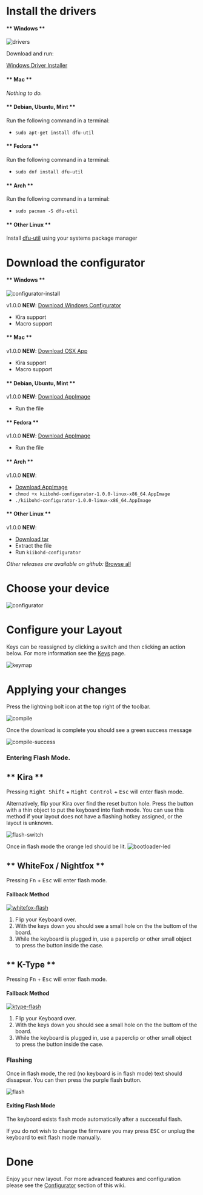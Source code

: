 # Install the drivers

<!-- tabs:start -->

#### ** Windows **

![drivers](./images/drivers.png ':size=400%')

Download and run:

[Windows Driver Installer](https://github.com/kiibohd/kiidrv/releases/download/v1.5.3-kiidrv/KiibohdDrivers.msi)

#### ** Mac **

*Nothing to do.*

#### ** Debian, Ubuntu, Mint **

Run the following command in a terminal:

 - `sudo apt-get install dfu-util`

#### ** Fedora **

Run the following command in a terminal:

 - `sudo dnf install dfu-util`

#### ** Arch **

Run the following command in a terminal:

 - `sudo pacman -S dfu-util`

#### ** Other Linux **

Install [dfu-util](http://dfu-util.sourceforge.net) using your systems package manager

<!-- tabs:end -->

# Download the configurator

<!-- tabs:start -->

#### ** Windows **

![configurator-install](./images/Configurator/install.png)

v1.0.0 **NEW**: [Download Windows Configurator](https://github.com/kiibohd/configurator/releases/download/v1.0.0/kiibohd-configurator-1.0.0-win.exe)

 - Kira support
 - Macro support

#### ** Mac **

v1.0.0 **NEW**: [Download OSX App](https://github.com/kiibohd/configurator/releases/download/v1.0.0/kiibohd-configurator-1.0.0-mac.dmg)

 - Kira support
 - Macro support

#### ** Debian, Ubuntu, Mint **

v1.0.0 **NEW**: [Download AppImage](https://github.com/kiibohd/configurator/releases/download/v0.4.1/kiibohd-configurator-0.4.1.tar.g://github.com/kiibohd/configurator/releases/download/v1.0.0/kiibohd-configurator-1.0.0-linux-x86_64.AppImage)
 - Run the file

#### ** Fedora **

v1.0.0 **NEW**: [Download AppImage](https://github.com/kiibohd/configurator/releases/download/v0.4.1/kiibohd-configurator-0.4.1.tar.g://github.com/kiibohd/configurator/releases/download/v1.0.0/kiibohd-configurator-1.0.0-linux-x86_64.AppImage)
 - Run the file

#### ** Arch **

v1.0.0 **NEW**:
 - [Download AppImage](https://github.com/kiibohd/configurator/releases/download/v0.4.1/kiibohd-configurator-0.4.1.tar.g://github.com/kiibohd/configurator/releases/download/v1.0.0/kiibohd-configurator-1.0.0-linux-x86_64.AppImage)
 - `chmod +x kiibohd-configurator-1.0.0-linux-x86_64.AppImage`
 - `./kiibohd-configurator-1.0.0-linux-x86_64.AppImage`

#### ** Other Linux **

v1.0.0 **NEW**:
 - [Download tar](https://github.com/kiibohd/configurator/releases/download/v1.0.0/kiibohd-configurator-1.0.0-linux-x64.tar.gz)
 - Extract the file
 - Run `kiibohd-configurator`

<!-- tabs:end -->

*Other releases are available on github:* [Browse all](https://github.com/kiibohd/configurator/releases)

# Choose your device

![configurator](./images/configurator-home.png "Configurator")

# Configure your Layout

Keys can be reassigned by clicking a switch and then clicking an action below. For more information see the [Keys](Configurator/Keys.md) page.

![keymap](./images/configurator-keymap.png "Configurator Keymap")

# Applying your changes

Press the lightning bolt icon at the top right of the toolbar.

![compile](./images/configurator-compile.png "Compile Button")

Once the download is complete you should see a green success message

![compile-success](./images/configurator-compile-success.png "Compile Success Toast")

### Entering Flash Mode.

<!-- tabs:start -->

## ** Kira **

Pressing <kbd>Right Shift</kbd> + <kbd>Right Control</kbd> + <kbd>Esc</kbd> will enter flash mode.

Alternatively, flip your Kira over find the reset button hole. Press the button with a thin object to put the keyboard into flash mode. You can use this method if your layout does not have a flashing hotkey assigned, or the layout is unknown.

![flash-switch](./images/reset%20button.jpg 'Flash Button')

Once in flash mode the orange led should be lit.
![bootloader-led](https://cdn.discordapp.com/attachments/325093040500768779/536057903631695882/IMG_20190118_214221278.jpg)

## ** WhiteFox / Nightfox **

Pressing <kbd>Fn</kbd> + <kbd>Esc</kbd> will enter flash mode.

#### Fallback Method

[![whitefox-flash](https://img.youtube.com/vi/okFwGmpq70Y/0.jpg)](https://www.youtube.com/watch?v=okFwGmpq70Y "WhiteFox Flashing Button Demonstration")

1.  Flip your Keyboard over.
2.  With the keys down you should see a small hole on the the buttom of the board.
3.  While the keyboard is plugged in, use a paperclip or other small object to press the button inside the case.

## ** K-Type **

Pressing <kbd>Fn</kbd> + <kbd>Esc</kbd> will enter flash mode.

#### Fallback Method

[![ktype-flash](https://img.youtube.com/vi/i5wFVnEJcok/0.jpg)](https://www.youtube.com/watch?v=i5wFVnEJcok "WhiteFox Flashing Button Demonstration")

1.  Flip your Keyboard over.
2.  With the keys down you should see a small hole on the the buttom of the board.
3.  While the keyboard is plugged in, use a paperclip or other small object to press the button inside the case.

<!-- tabs:end -->

### Flashing

Once in flash mode, the red (no keyboard is in flash mode) text should dissapear.
You can then press the purple flash button.

![flash](./images/configurator-flash.png "Compile Button")

#### Exiting Flash Mode

The keyboard exists flash mode automatically after a successful flash.

If you do not wish to change the firmware you may press <kbd>ESC</kbd> or unplug the keyboard to exit flash mode manually.

# Done

Enjoy your new layout. For more advanced features and configuration please see the [Configurator](Configurator.md#customization) section of this wiki.

